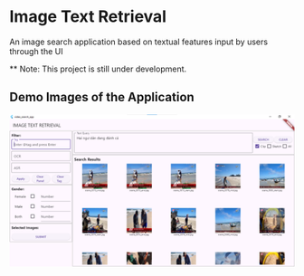 # Image Text Retrieval

An image search application based on textual features input by users through the UI

** Note: This project is still under development.

## Demo Images of the Application

![Demo Image 1](Demo/1.png)


